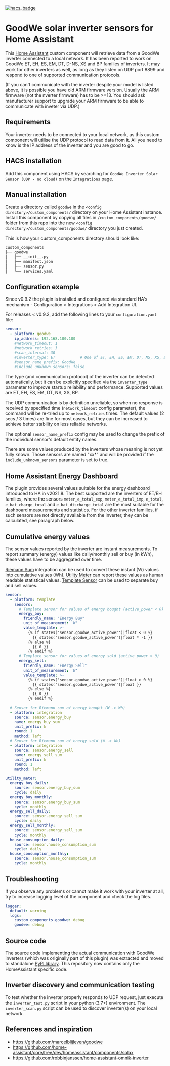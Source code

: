 [![hacs_badge](https://img.shields.io/badge/HACS-Default-orange.svg?style=for-the-badge)](https://github.com/custom-components/hacs)

# GoodWe solar inverter sensors for Home Assistant

This [Home Assistant](https://home-assistant.io/) custom component will retrieve data from a GoodWe inverter connected to a local network.
It has been reported to work on GoodWe ET, EH, ES, EM, DT, D-NS, XS and BP families of inverters.
It may work for other inverters as well, as long as they listen on UDP port 8899 and respond to one of supported communication protocols.

(If you can't communicate with the inverter despite your model is listed above, it is possible you have old ARM firmware version. Usually the ARM firmware (not the nverter firmware) has to be >=13. You should ask manufacturer support to upgrade your ARM firmware to be able to communicate with inveter via UDP.)

## Requirements

Your inverter needs to be connected to your local network, as this custom component will utilise the UDP protocol to read data from it. All you need to know is the IP address of the inverter and you are good to go.

## HACS installation

Add this component using HACS by searching for `GoodWe Inverter Solar Sensor (UDP - no cloud)` on the `Integrations` page.

## Manual installation

Create a directory called `goodwe` in the `<config directory>/custom_components/` directory on your Home Assistant instance.
Install this component by copying all files in `/custom_components/goodwe/` folder from this repo into the new `<config directory>/custom_components/goodwe/` directory you just created.

This is how your custom_components directory should look like:

```bash
custom_components
├── goodwe
│   ├── __init__.py
│   ├── manifest.json
│   ├── sensor.py
│   └── services.yaml
```

## Configuration example

Since v0.9.2 the plugin is installed and configured via standard HA's mechanism - Configuration > Integrations > Add Integration UI.

For releases < v0.9.2, add the following lines to your `configuration.yaml` file:

```YAML
sensor:
  - platform: goodwe
    ip_address: 192.168.100.100
    #network_timeout: 1
    #network_retries: 3
    #scan_interval: 30
    #inverter_type: ET           # One of ET, EH, ES, EM, DT, NS, XS, BP or None to detect inverter type automatically
    #sensor_name_prefix: GoodWe
    #include_unknown_sensors: false
```

The type (and communication protocol) of the inverter can be detected automatically, but it can be explicitly specified via the `inverter_type` parameter to improve startup reliability and performance. Supported values are ET, EH, ES, EM, DT, NS, XS, BP.

The UDP communication is by definition unreliable, so when no response is received by specified time (`network_timeout` config parameter),
the command will be re-tried up to `network_retries` times.
The default values (2 secs / 3 times) are fine for most cases, but they can be increased to achieve better stability on less reliable networks.

The optional `sensor_name_prefix` config may be used to change the prefix of the individual sensor's default entity names.

There are some values pruduced by the inverters whose meaning is not yet fully known. Those sensors are named "xx\*" and will be provided if the `include_unknown_sensors` parameter is set to true.

## Home Assistant Energy Dashboard

The plugin provides several values suitable for the energy dashboard introduced to HA in v2021.8.
The best supported are the inverters of ET/EH families, where the sensors `meter_e_total_exp`, `meter_e_total_imp`, `e_total`, `e_bat_charge_total` and `e_bat_discharge_total` are the most suitable for the dashboard measurements and statistics.
For the other inverter families, if such sensors are not directly available from the inverter, they can be calculated, see paragraph below.

## Cumulative energy values

The sensor values reported by the inverter are instant measurements.
To report summary (energy) values like daily/monthly sell or buy (in kWh), these values have to be aggregated over time.

[Riemann Sum](https://www.home-assistant.io/integrations/integration/) integration can be used to convert these instant (W) values into cumulative values (Wh).
[Utility Meter](https://www.home-assistant.io/integrations/utility_meter) can report these values as human readable statistical values.
[Template Sensor](https://www.home-assistant.io/integrations/template/) can be used to separate buy and sell values.

```YAML
sensor:
  - platform: template
    sensors:
      # Template sensor for values of energy bought (active_power < 0)
      energy_buy:
        friendly_name: "Energy Buy"
        unit_of_measurement: 'W'
        value_template: >-
          {% if states('sensor.goodwe_active_power')|float < 0 %}
            {{ states('sensor.goodwe_active_power')|float * -1 }}
          {% else %}
            {{ 0 }}
          {% endif %}
      # Template sensor for values of energy sold (active_power > 0)
      energy_sell:
        friendly_name: "Energy Sell"
        unit_of_measurement: 'W'
        value_template: >-
          {% if states('sensor.goodwe_active_power')|float > 0 %}
            {{ states('sensor.goodwe_active_power')|float }}
          {% else %}
            {{ 0 }}
          {% endif %}

  # Sensor for Riemann sum of energy bought (W -> Wh)
  - platform: integration
    source: sensor.energy_buy
    name: energy_buy_sum
    unit_prefix: k
    round: 1
    method: left
  # Sensor for Riemann sum of energy sold (W -> Wh)
  - platform: integration
    source: sensor.energy_sell
    name: energy_sell_sum
    unit_prefix: k
    round: 1
    method: left

utility_meter:
  energy_buy_daily:
    source: sensor.energy_buy_sum
    cycle: daily
  energy_buy_monthly:
    source: sensor.energy_buy_sum
    cycle: monthly
  energy_sell_daily:
    source: sensor.energy_sell_sum
    cycle: daily
  energy_sell_monthly:
    source: sensor.energy_sell_sum
    cycle: monthly
  house_consumption_daily:
    source: sensor.house_consumption_sum
    cycle: daily
  house_consumption_monthly:
    source: sensor.house_consumption_sum
    cycle: monthly
```

## Troubleshooting

If you observe any problems or cannot make it work with your inverter at all, try to increase logging level of the component and check the log files.

```YAML
logger:
  default: warning
  logs:
    custom_components.goodwe: debug
    goodwe: debug
```

## Source code

The source code implementing the actual communication with GoodWe inverters (which was originally part of this plugin) was extracted and moved to standalone [PyPI library](https://pypi.org/project/goodwe/). This repository now contains only the HomeAssistant specific code.

## Inverter discovery and communication testing

To test whether the inverter properly responds to UDP request, just execute the `inverter_test.py` script in your python (3.7+) environment.
The `inverter_scan.py` script can be used to discover inverter(s) on your local network.

## References and inspiration

- https://github.com/marcelblijleven/goodwe
- https://github.com/home-assistant/core/tree/dev/homeassistant/components/solax
- https://github.com/robbinjanssen/home-assistant-omnik-inverter
